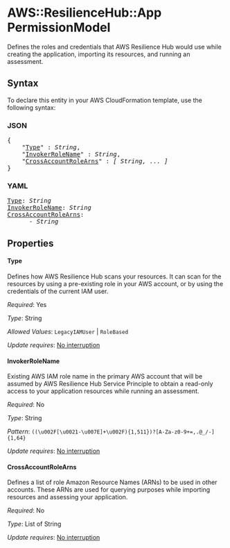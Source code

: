 # AWS::ResilienceHub::App PermissionModel

Defines the roles and credentials that AWS Resilience Hub would use while creating the application, importing its resources, and running an assessment.

## Syntax

To declare this entity in your AWS CloudFormation template, use the following syntax:

### JSON

<pre>
{
    "<a href="#type" title="Type">Type</a>" : <i>String</i>,
    "<a href="#invokerrolename" title="InvokerRoleName">InvokerRoleName</a>" : <i>String</i>,
    "<a href="#crossaccountrolearns" title="CrossAccountRoleArns">CrossAccountRoleArns</a>" : <i>[ String, ... ]</i>
}
</pre>

### YAML

<pre>
<a href="#type" title="Type">Type</a>: <i>String</i>
<a href="#invokerrolename" title="InvokerRoleName">InvokerRoleName</a>: <i>String</i>
<a href="#crossaccountrolearns" title="CrossAccountRoleArns">CrossAccountRoleArns</a>: <i>
      - String</i>
</pre>

## Properties

#### Type

Defines how AWS Resilience Hub scans your resources. It can scan for the resources by using a pre-existing role in your AWS account, or by using the credentials of the current IAM user.

_Required_: Yes

_Type_: String

_Allowed Values_: <code>LegacyIAMUser</code> | <code>RoleBased</code>

_Update requires_: [No interruption](https://docs.aws.amazon.com/AWSCloudFormation/latest/UserGuide/using-cfn-updating-stacks-update-behaviors.html#update-no-interrupt)

#### InvokerRoleName

Existing AWS IAM role name in the primary AWS account that will be assumed by AWS Resilience Hub Service Principle to obtain a read-only access to your application resources while running an assessment.

_Required_: No

_Type_: String

_Pattern_: <code>((\u002F[\u0021-\u007E]+\u002F){1,511})?[A-Za-z0-9+=,.@_/-]{1,64}</code>

_Update requires_: [No interruption](https://docs.aws.amazon.com/AWSCloudFormation/latest/UserGuide/using-cfn-updating-stacks-update-behaviors.html#update-no-interrupt)

#### CrossAccountRoleArns

Defines a list of role Amazon Resource Names (ARNs) to be used in other accounts. These ARNs are used for querying purposes while importing resources and assessing your application.

_Required_: No

_Type_: List of String

_Update requires_: [No interruption](https://docs.aws.amazon.com/AWSCloudFormation/latest/UserGuide/using-cfn-updating-stacks-update-behaviors.html#update-no-interrupt)

